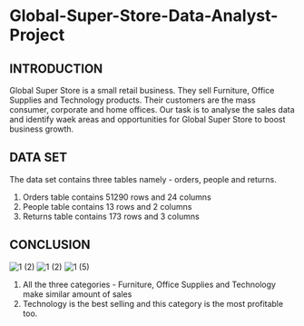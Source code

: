 # Global-Super-Store-Data-Analyst-Project

## INTRODUCTION
Global Super Store is a small retail business. They sell Furniture, Office Supplies and Technology products. Their customers are the mass consumer, corporate and home offices. Our task is to analyse the sales data and identify waek areas and opportunities for Global Super Store to boost business growth.

## DATA SET
The data set contains three tables namely - orders, people and returns.
1. Orders table contains 51290 rows and 24 columns
2. People table contains 13 rows and 2 columns
3. Returns table contains 173 rows and 3 columns

## CONCLUSION
![1 (2)](https://user-images.githubusercontent.com/121208667/209071415-1854068d-fbec-4308-8bfd-25a0d19229db.png)
![1 (2)](https://user-images.githubusercontent.com/121208667/209071756-b34415b0-0d6f-4b8f-8127-2d67590f38a1.png)
![1 (5)](https://user-images.githubusercontent.com/121208667/209073088-d9e3fb0e-5a55-40cb-918d-d0487bf1e0a7.png)

1. All the three categories - Furniture, Office Supplies and Technology make similar amount of sales
2. Technology is the best selling and this category is the most profitable too.  

